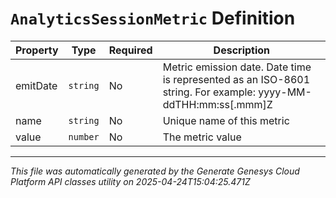 # `AnalyticsSessionMetric` Definition

| Property | Type | Required | Description |
|----------|------|----------|-------------|
| emitDate | `string` | No | Metric emission date. Date time is represented as an ISO-8601 string. For example: yyyy-MM-ddTHH:mm:ss[.mmm]Z |
| name | `string` | No | Unique name of this metric |
| value | `number` | No | The metric value |

---

*This file was automatically generated by the Generate Genesys Cloud Platform API classes utility on 2025-04-24T15:04:25.471Z*